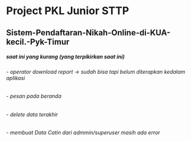 # Project PKL Junior STTP 
## Sistem-Pendaftaran-Nikah-Online-di-KUA-kecil.-Pyk-Timur


##### saat ini yang kurang (yang terpikirkan saat ini)
###### - operator download report -> sudah bisa tapi belum diterapkan kedalam aplikasi
###### - pesan pada beranda


###### - delete data terakhir
###### - membuat Data Catin dari admmin/superuser masih ada error





